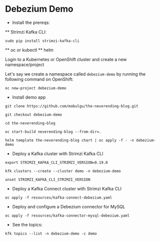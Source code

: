 # Debezium Demo

* Install the prereqs:

** Strimzi Kafka CLI:

`sudo pip install strimzi-kafka-cli`

** oc or kubectl
** helm

Login to a Kubernetes or OpenShift cluster and create a new namespace/project

Let's say we create a namespace called `debezium-demo` by running the following command on OpenShift:

`oc new-project debezium-demo`

* Install demo app

`git clone https://github.com/mabulgu/the-neverending-blog.git`

`git checkout debezium-demo`

`cd the-neverending-blog`

`oc start-build neverending-blog --from-dir=. `

`helm template the-neverending-blog chart | oc apply -f - -n debezium-demo`

* Deploy a Kafka cluster with Strimzi Kafka CLI

`export STRIMZI_KAFKA_CLI_STRIMZI_VERSION=0.19.0`

`kfk clusters --create --cluster demo -n debezium-demo`

`unset STRIMZI_KAFKA_CLI_STRIMZI_VERSION`

* Deploy a Kafka Connect cluster with Strimzi Kafka CLI

`oc apply -f resources/kafka-connect-debezium.yaml`


* Deploy and configure a Debezium connector for MySQL

`oc apply -f resources/kafka-connector-mysql-debezium.yaml`

* See the topics:

`kfk topics --list -n debezium-demo -c demo`


